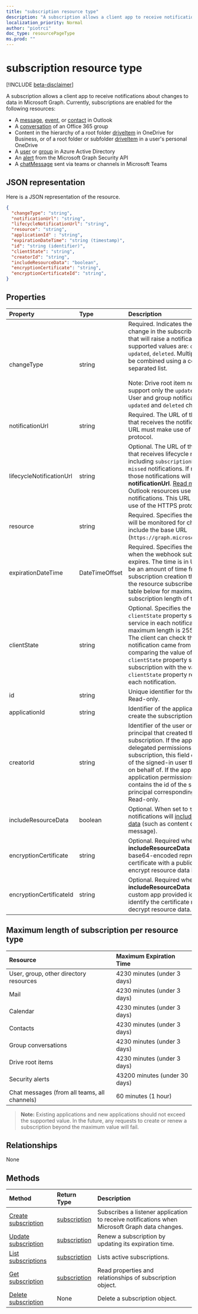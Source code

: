 ```yaml
---
title: "subscription resource type"
description: "A subscription allows a client app to receive notifications about changes to data in Microsoft Graph. Currently, subscriptions are enabled for the following resources:"
localization_priority: Normal
author: "piotrci"
doc_type: resourcePageType
ms.prod: ""
---
```


# subscription resource type

[!INCLUDE [beta-disclaimer](../../includes/beta-disclaimer.md)]

A subscription allows a client app to receive notifications about changes to data in Microsoft Graph. Currently, subscriptions are enabled for the following resources:

- A [message][], [event][], or [contact][] in Outlook
- A [conversation][] of an Office 365 group
- Content in the hierarchy of a root folder [driveItem][] in OneDrive for Business, or of a root folder or subfolder [driveItem][] in a user's personal OneDrive
- A [user][] or [group][] in Azure Active Directory
- An [alert][] from the Microsoft Graph Security API
- A [chatMessage][] sent via teams or channels in Microsoft Teams


## JSON representation

Here is a JSON representation of the resource.

<!-- {
  "blockType": "resource",
  "optionalProperties": [

  ],
  "@odata.type": "microsoft.graph.subscription"
}-->

```json
{
  "changeType": "string",
  "notificationUrl": "string",
  "lifecycleNotificationUrl": "string",
  "resource": "string",
  "applicationId" : "string",
  "expirationDateTime": "string (timestamp)",
  "id": "string (identifier)",
  "clientState": "string",
  "creatorId": "string",
  "includeResourceData": "boolean",
  "encryptionCertificate": "string",
  "encryptionCertificateId": "string",
}
```

## Properties

| Property | Type | Description |
|:---------|:-----|:------------|
| changeType | string | Required. Indicates the type of change in the subscribed resource that will raise a notification. The supported values are: `created`, `updated`, `deleted`. Multiple values can be combined using a comma-separated list. <br><br>Note: Drive root item notifications support only the `updated` changeType. User and group notifications support `updated` and `deleted` changeType. |
| notificationUrl | string | Required. The URL of the endpoint that receives the notifications. This URL must make use of the HTTPS protocol. |
| lifecycleNotificationUrl | string | Optional. The URL of the endpoint that receives lifecycle notifications, including `subscriptionRemoved` and `missed` notifications. If not provided, those notifications will be delivered to **notificationUrl**. [Read more](/graph/webhooks-outlook-authz) about how Outlook resources use lifecycle notifications.  This URL must make use of the HTTPS protocol. |
| resource | string | Required. Specifies the resource that will be monitored for changes. Do not include the base URL (`https://graph.microsoft.com/beta/`). |
| expirationDateTime | DateTimeOffset | Required. Specifies the date and time when the webhook subscription expires. The time is in UTC, and can be an amount of time from subscription creation that varies for the resource subscribed to.  See the table below for maximum supported subscription length of time. |
| clientState | string | Optional. Specifies the value of the `clientState` property sent by the service in each notification. The maximum length is 255 characters. The client can check that the notification came from the service by comparing the value of the `clientState` property sent with the subscription with the value of the `clientState` property received with each notification. |
| id | string | Unique identifier for the subscription. Read-only. |
| applicationId | string | Identifier of the application used to create the subscription. Read-only. |
| creatorId | string | Identifier of the user or service principal that created the subscription. If the app used delegated permissions to create the subscription, this field contains the id of the signed-in user the app called on behalf of. If the app used application permissions, this field contains the id of the service principal corresponding to the app. Read-only. |
| includeResourceData | boolean | Optional. When set to `true`, change notifications will [include resource data](/graph/webhooks-with-resource-data) (such as content of a chat message). | 
| encryptionCertificate | string | Optional. Required when **includeResourceData** is true. A base64-encoded representation of a certificate with a public key used to encrypt resource data in notifications. | 
| encryptionCertificateId | string | Optional. Required when **includeResourceData** is true. A custom app provided identifier to help identify the certificate needed to decrypt resource data. |

## Maximum length of subscription per resource type

| Resource            | Maximum Expiration Time  |
|:--------------------|:-------------------------|
| User, group, other directory resources   | 4230 minutes (under 3 days)    |
| Mail                | 4230 minutes (under 3 days)    |
| Calendar            | 4230 minutes (under 3 days)    |
| Contacts            | 4230 minutes (under 3 days)    |
| Group conversations | 4230 minutes (under 3 days)    |
| Drive root items    | 4230 minutes (under 3 days)    |
| Security alerts     | 43200 minutes (under 30 days)  |
| Chat messages (from all teams, all channels)     | 60 minutes (1 hour)  |

> **Note:** Existing applications and new applications should not exceed the supported value. In the future, any requests to create or renew a subscription beyond the maximum value will fail.

## Relationships

None

## Methods

| Method | Return Type | Description |
|:-------|:------------|:------------|
| [Create subscription](../api/subscription-post-subscriptions.md) | [subscription](subscription.md) | Subscribes a listener application to receive notifications when Microsoft Graph data changes. |
| [Update subscription](../api/subscription-update.md) | [subscription](subscription.md) | Renew a subscription by updating its expiration time. |
| [List subscriptions](../api/subscription-list.md) | [subscription](subscription.md) | Lists active subscriptions. |
| [Get subscription](../api/subscription-get.md) | [subscription](subscription.md) | Read properties and relationships of subscription object. |
| [Delete subscription](../api/subscription-delete.md) | None | Delete a subscription object. |

[contact]: ./contact.md
[conversation]: ./conversation.md
[driveItem]: ./driveitem.md
[event]: ./event.md
[group]: ./group.md
[message]: ./message.md
[user]: ./user.md
[alert]: ./alert.md
[chatMessage]: ./chatmessage.md

<!-- uuid: 8fcb5dbc-d5aa-4681-8e31-b001d5168d79
2015-10-25 14:57:30 UTC -->
<!--
{
  "type": "#page.annotation",
  "description": "subscription resource",
  "keywords": "",
  "section": "documentation",
  "tocPath": "",
  "suppressions": []
}
-->
